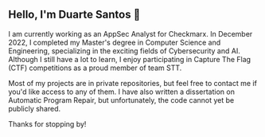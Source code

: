## Hello, I'm Duarte Santos 👋

I am currently working as an AppSec Analyst for Checkmarx.
In December 2022, I completed my Master's degree in Computer Science and Engineering, specializing in the exciting fields of Cybersecurity and AI.
Although I still have a lot to learn, I enjoy participating in Capture The Flag (CTF) competitions as a proud member of team STT.

Most of my projects are in private repositories, but feel free to contact me if you'd like access to any of them. I have also written a dissertation on Automatic Program Repair, but unfortunately, the code cannot yet be publicly shared.

Thanks for stopping by!
